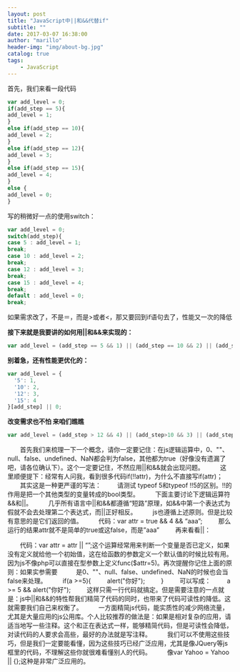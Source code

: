 ```yaml
---
layout: post
title: "JavaScript中||和&&代替if"
subtitle: ""
date: 2017-03-07 16:38:00
author: "marillo"
header-img: "img/about-bg.jpg"
catalog: true
tags:
    - JavaScript
---
```




首先，我们来看一段代码

```javascript
var add_level = 0; 
if(add_step == 5){ 
add_level = 1; 
} 
else if(add_step == 10){ 
add_level = 2; 
} 
else if(add_step == 12){ 
add_level = 3; 
} 
else if(add_step == 15){ 
add_level = 4; 
} 
else { 
add_level = 0; 
}
```

写的稍微好一点的使用switch：

```javascript
var add_level = 0; 
switch(add_step){ 
case 5 : add_level = 1; 
break; 
case 10 : add_level = 2; 
break; 
case 12 : add_level = 3; 
break; 
case 15 : add_level = 4; 
break; 
default : add_level = 0; 
break;
```

如果需求改了，不是＝，而是>或者<，那又要回到if语句去了，性能又一次的降低

**接下来就是我要讲的如何用||和&&来实现的：**

```javascript
var add_level = (add_step == 5 && 1) || (add_step == 10 && 2) || (add_step==12 && 3) || (add_step==15 && 4) || 0; 
```

**别着急，还有性能更优化的：**

```javascript
var add_level = {
  '5': 1,
  '10': 2,
  '12': 3,
  '15': 4
}[add_step] || 0;
```

**改变需求也不怕 来咱们瞧瞧**

```javascript
var add_level = (add_step > 12 && 4) || (add_step>10 && 3) || (add_step>5 && 2) || (add_step>0 && 1) || 0;
```

　　首先我们来梳理一下一个概念，请你一定要记住：在js逻辑运算中，0、""、null、false、undefined、NaN都会判为false，其他都为true（好像没有遗漏了吧，请各位确认下）。这个一定要记住，不然应用||和&&就会出现问题。 
　　这里顺便提下：经常有人问我，看到很多代码if(!!attr)，为什么不直接写if(attr)； 
　　其实这是一种更严谨的写法： 
　　请测试 typeof 5和typeof !!5的区别。!!的作用是把一个其他类型的变量转成的bool类型。 
　　下面主要讨论下逻辑运算符&&和||。 
　　几乎所有语言中||和&&都遵循“短路”原理，如&&中第一个表达式为假就不会去处理第二个表达式，而||正好相反。 
　　js也遵循上述原则。但是比较有意思的是它们返回的值。 
　　代码：var attr = true && 4 && “aaa”; 
　　那么运行的结果attr就不是简单的true或这false，而是”aaa” 
　　再来看看||： 

　　代码：var attr = attr || “”;这个运算经常用来判断一个变量是否已定义，如果没有定义就给他一个初始值，这在给函数的参数定义一个默认值的时候比较有用。因为js不像php可以直接在型参数上定义func($attr=5)。再次提醒你记住上面的原则：如果实参需要　       是0、""、null、false、undefined、NaN的时候也会当false来处理。 
　　if(a >=5){ 
　　alert("你好"); 
　　} 
　　可以写成： 
　　a >= 5 && alert("你好"); 
　　这样只需一行代码就搞定。但是需要注意的一点就是：js中||和&&的特性帮我们精简了代码的同时，也带来了代码可读性的降低。这就需要我们自己来权衡了。 
　　一方面精简js代码，能实质性的减少网络流量，尤其是大量应用的js公用库。个人比较推荐的做法是：如果是相对复杂的应用，请适当地写一些注释。这个和正在表达式一样，能够精简代码，但是可读性会降低，对读代码的人要求会高些，最好的办法就是写注释。 
　　我们可以不使用这些技巧，但是我们一定要能看懂，因为这些技巧已经广泛应用，尤其是像JQuery等js框里的代码，不理解这些你就很难看懂别人的代码。 
　　像var Yahoo = Yahoo || {};这种是非常广泛应用的。